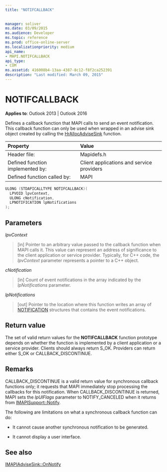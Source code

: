 ```yaml
---
title: "NOTIFCALLBACK"
 
 
manager: soliver
ms.date: 03/09/2015
ms.audience: Developer
ms.topic: reference
ms.prod: office-online-server
ms.localizationpriority: medium
api_name:
- MAPI.NOTIFCALLBACK
api_type:
- COM
ms.assetid: 416008b4-13aa-4387-8c12-f8f2ca252391
description: "Last modified: March 09, 2015"
---
```


# NOTIFCALLBACK

  
  
**Applies to**: Outlook 2013 | Outlook 2016 
  
Defines a callback function that MAPI calls to send an event notification. This callback function can only be used when wrapped in an advise sink object created by calling the [HrAllocAdviseSink](hrallocadvisesink.md) function. 
  
|Property |Value |
|:-----|:-----|
|Header file:  <br/> |Mapidefs.h  <br/> |
|Defined function implemented by:  <br/> |Client applications and service providers  <br/> |
|Defined function called by:  <br/> |MAPI  <br/> |
   
```cpp
ULONG (STDAPICALLTYPE NOTIFCALLBACK)(
  LPVOID lpvContext,
  ULONG cNotification,
  LPNOTIFICATION lpNotifications
);
```

## Parameters

 _lpvContext_
  
> [in] Pointer to an arbitrary value passed to the callback function when MAPI calls it. This value can represent an address of significance to the client application or service provider. Typically, for C++ code, the  _lpvContext_ parameter represents a pointer to a C++ object. 
    
 _cNotification_
  
> [in] Count of event notifications in the array indicated by the  _lpNotifications_ parameter. 
    
 _lpNotifications_
  
> [out] Pointer to the location where this function writes an array of [NOTIFICATION](notification.md) structures that contains the event notifications. 
    
## Return value

The set of valid return values for the **NOTIFCALLBACK** function prototype depends on whether the function is implemented by a client application or a service provider. Clients should always return S_OK. Providers can return either S_OK or CALLBACK_DISCONTINUE. 
  
## Remarks

CALLBACK_DISCONTINUE is a valid return value for synchronous callback functions only; it requests that MAPI immediately stop processing the callbacks for this notification. When CALLBACK_DISCONTINUE is returned, MAPI sets the  _lpUlFlags_ parameter to NOTIFY_CANCELED when it returns from [IMAPISupport::Notify](imapisupport-notify.md). 
  
The following are limitations on what a synchronous callback function can do:
  
- It cannot cause another synchronous notification to be generated.
    
- It cannot display a user interface.
    
## See also



[IMAPIAdviseSink::OnNotify](imapiadvisesink-onnotify.md)

